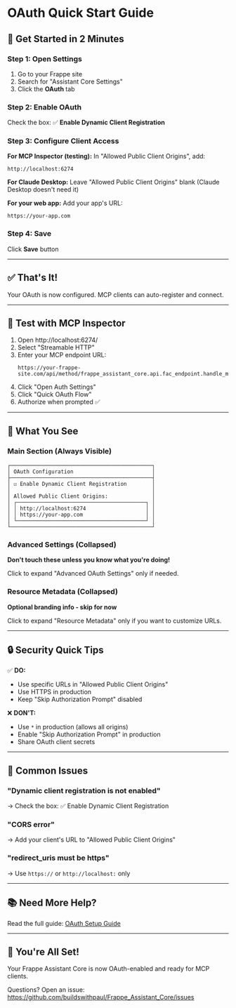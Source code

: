 # OAuth Quick Start Guide

## 🚀 Get Started in 2 Minutes

### Step 1: Open Settings
1. Go to your Frappe site
2. Search for "Assistant Core Settings"
3. Click the **OAuth** tab

### Step 2: Enable OAuth
Check the box: ✅ **Enable Dynamic Client Registration**

### Step 3: Configure Client Access

**For MCP Inspector (testing):**
In "Allowed Public Client Origins", add:
```
http://localhost:6274
```

**For Claude Desktop:**
Leave "Allowed Public Client Origins" blank (Claude Desktop doesn't need it)

**For your web app:**
Add your app's URL:
```
https://your-app.com
```

### Step 4: Save
Click **Save** button

---

## ✅ That's It!

Your OAuth is now configured. MCP clients can auto-register and connect.

---

## 🧪 Test with MCP Inspector

1. Open http://localhost:6274/
2. Select "Streamable HTTP"
3. Enter your MCP endpoint URL:
   ```
   https://your-frappe-site.com/api/method/frappe_assistant_core.api.fac_endpoint.handle_mcp
   ```
4. Click "Open Auth Settings"
5. Click "Quick OAuth Flow"
6. Authorize when prompted ✅

---

## 🎯 What You See

### Main Section (Always Visible)
```
┌─────────────────────────────────────────────┐
│ OAuth Configuration                         │
├─────────────────────────────────────────────┤
│ ☑ Enable Dynamic Client Registration        │
│                                             │
│ Allowed Public Client Origins:              │
│ ┌─────────────────────────────────────────┐ │
│ │ http://localhost:6274                   │ │
│ │ https://your-app.com                    │ │
│ └─────────────────────────────────────────┘ │
└─────────────────────────────────────────────┘
```

### Advanced Settings (Collapsed)
**Don't touch these unless you know what you're doing!**

Click to expand "Advanced OAuth Settings" only if needed.

### Resource Metadata (Collapsed)
**Optional branding info - skip for now**

Click to expand "Resource Metadata" only if you want to customize URLs.

---

## 🔒 Security Quick Tips

✅ **DO:**
- Use specific URLs in "Allowed Public Client Origins"
- Use HTTPS in production
- Keep "Skip Authorization Prompt" disabled

❌ **DON'T:**
- Use `*` in production (allows all origins)
- Enable "Skip Authorization Prompt" in production
- Share OAuth client secrets

---

## 🐛 Common Issues

### "Dynamic client registration is not enabled"
→ Check the box: ✅ Enable Dynamic Client Registration

### "CORS error"
→ Add your client's URL to "Allowed Public Client Origins"

### "redirect_uris must be https"
→ Use `https://` or `http://localhost:` only

---

## 📚 Need More Help?

Read the full guide: [OAuth Setup Guide](./oauth_setup_guide.md)

---

## 🎉 You're All Set!

Your Frappe Assistant Core is now OAuth-enabled and ready for MCP clients.

Questions? Open an issue: https://github.com/buildswithpaul/Frappe_Assistant_Core/issues
